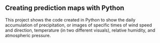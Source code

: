 ## Creating prediction maps with Python

This project shows the code created in Python to show the daily accumulation of precipitation, or images of specific times of wind speed and direction, temperature (in two different visuals), relative humidity, and atmospheric pressure.
